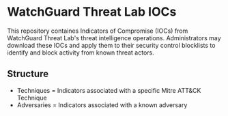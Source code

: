 # WatchGuard Threat Lab IOCs

This repository containes Indicators of Compromise (IOCs) from WatchGuard Threat Lab's threat intelligence operations. Administrators may download these IOCs and apply them to their security control blocklists to identify and block activity from known threat actors.

## Structure
- Techniques = Indicators associated with a specific Mitre ATT&CK Technique
- Adversaries = Indicators associated with a known adversary

